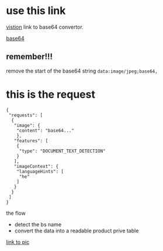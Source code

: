 
# use this link
[vistion](https://developers.google.com/apis-explorer/?hl=en_US#p/vision/v1/vision.images.annotate)
link to base64 convertor.

[base64](https://www.base64-image.de/)
## remember!!!
remove the start of the base64 string `data:image/jpeg;base64,`

# this is the request
```
{
 "requests": [
  {
   "image": {
    "content": "base64..."
    },
   "features": [
    {
     "type": "DOCUMENT_TEXT_DETECTION"
    }
   ],
   "imageContext": {
    "languageHints": [
     "he"
    ]
   }
  }
 ]
}
```

the flow
* detect the bs name
* convert the data into a readable product prive table


[link to pic](https://firebasestorage.googleapis.com/v0/b/receipt-project-netanya.appspot.com/o/image%2FWhatsApp%20Image%202017-12-26%20at%2009.55.04.jpeg?alt=media&token=f7210d90-cd61-4e79-968a-8db0dd0dc4e0)
